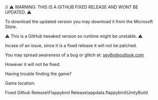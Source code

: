 // ⚠ WARNING: THIS IS A GITHUB FIXED RELEASE AND WONT BE UPDATED. ⚠

To download the updated version you may download it from the
Microsoft Store.

⚠ This is a GitHub tweaked version so runtime might be unstable. ⚠

Incase of an issue, since it is a fixed release it will not be patched.

You may spread awareness of a bug or glitch at: sev6n@outlook.com

However it will not be fixed.

Having trouble finding the game?


Game location:

Fixed Github Release\Flappybird Release\appdata\.flappybird\UnityBuild